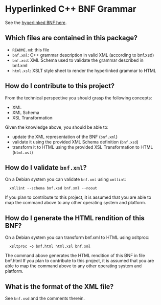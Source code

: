 # Hyperlinked C++ BNF Grammar

See the [hyperlinked BNF here](https://alx71hub.github.io/hcb/).

## Which files are contained in this package?
* `README.md`: this file
* `bnf.xml`: C++ grammar description in valid XML (according to bnf.xsd)
* `bnf.xsd`: XML Schema used to validate the grammar described in bnf.xml
* `html.xsl`: XSLT style sheet to render the hyperlinked grammar to HTML


## How do I contribute to this project?
From the technical perspective you should grasp the following concepts:
* XML
* XML Schema
* XSL Transformation

Given the knowledge above, you should be able to:
* update the XML representation of the BNF (`bnf.xml`)
* validate it using the provided XML Schema definition (`bnf.xsd`)
* transform it to HTML using the provided XSL Transformation to HTML (`html.xsl`)


## How do I validate `bnf.xml`?
On a Debian system you can validate `bnf.xml` using `xmllint`:
```
  xmllint --schema bnf.xsd bnf.xml --noout
```
If you plan to contribute to this project, it is assumed that you are able to
map the command above to any other operating system and platform.


## How do I generate the HTML rendition of this BNF?
On a Debian system you can transform bnf.xml to HTML using xsltproc:
```
  xsltproc -o bnf.html html.xsl bnf.xml
```
The command above generates the HTML rendition of this BNF in file bnf.html
If you plan to contribute to this project, it is assumed that you are able to
map the command above to any other operating system and platform.


## What is the format of the XML file?
See `bnf.xsd` and the comments therein.

